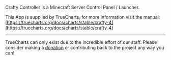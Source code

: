 Crafty Controller is a Minecraft Server Control Panel / Launcher.

This App is supplied by TrueCharts, for more information visit the manual: [https://truecharts.org/docs/charts/stable/crafty-4](https://truecharts.org/docs/charts/stable/crafty-4)

---

TrueCharts can only exist due to the incredible effort of our staff.
Please consider making a [donation](https://truecharts.org/docs/about/sponsor) or contributing back to the project any way you can!
